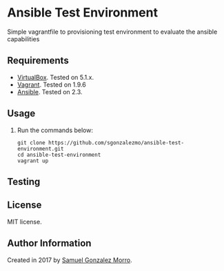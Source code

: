# Ansible Test Environment

Simple vagrantfile to provisioning test environment to evaluate the ansible capabilities

## Requirements

- [VirtualBox](https://www.virtualbox.org/wiki/Downloads). Tested on 5.1.x.
- [Vagrant](http://www.vagrantup.com/downloads.html). Tested on 1.9.6
- [Ansible](http://docs.ansible.com/intro_installation.html). Tested on 2.3.

## Usage

1. Run the commands below:

	```
	git clone https://github.com/sgonzalezmo/ansible-test-environment.git
	cd ansible-test-environment
	vagrant up
	```

## Testing

## License

MIT license.

## Author Information

Created in 2017 by [Samuel Gonzalez Morro](mailto:sgonzalezmo@gmail.com).
